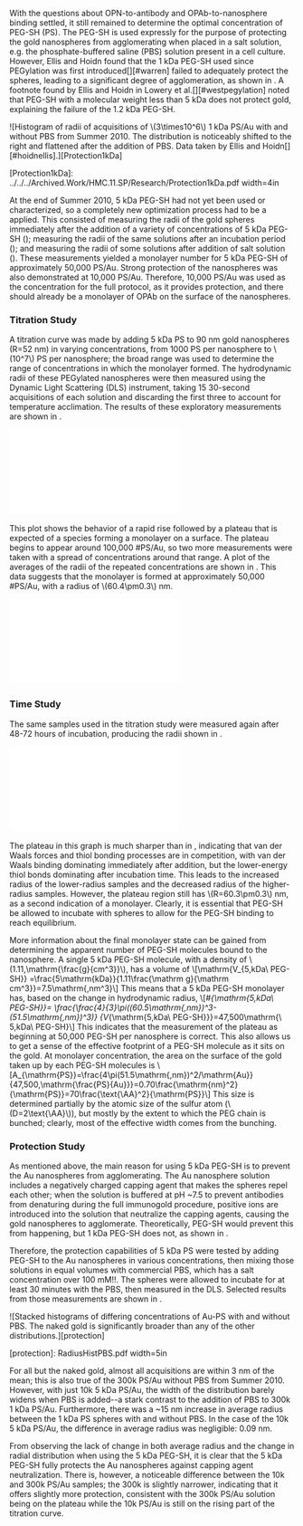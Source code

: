With the questions about OPN-to-antibody and OPAb-to-nanosphere binding settled, it still remained to determine the optimal concentration of PEG-SH (PS). The PEG-SH is used expressly for the purpose of protecting the gold nanospheres from agglomerating when placed in a salt solution, e.g. the phosphate-buffered saline (PBS) solution present in a cell culture. However, Ellis and Hoidn found that the 1 kDa PEG-SH used since PEGylation was first introduced[][#warren] failed to adequately protect the spheres, leading to a significant degree of agglomeration, as shown in [](#Protection1kDa). A footnote found by Ellis and Hoidn in Lowery et al.[][#westpegylation] noted that PEG-SH with a molecular weight less than 5 kDa does not protect gold, explaining the failure of the 1.2 kDa PEG-SH.

![Histogram of radii of acquisitions of \\(3\times10^6\\) 1 kDa PS/Au with and without PBS from Summer 2010. The distribution is noticeably shifted to the right and flattened after the addition of PBS. Data taken by Ellis and Hoidn[][#hoidnellis].][Protection1kDa]

[Protection1kDa]: ../../../Archived.Work/HMC.11.SP/Research/Protection1kDa.pdf width=4in

At the end of Summer 2010, 5 kDa PEG-SH had not yet been used or characterized, so a completely new optimization process had to be a applied. This consisted of measuring the radii of the gold spheres immediately after the addition of a variety of concentrations of 5 kDa PEG-SH ([](#TitrationStudy)); measuring the radii of the same solutions after an incubation period ([](#TimeStudy)); and measuring the radii of some solutions after addition of salt solution ([](#ProtectionStudy)). These measurements yielded a monolayer number for 5 kDa PEG-SH of approximately 50,000 PS/Au. Strong protection of the nanospheres was also demonstrated at 10,000 PS/Au. Therefore, 10,000 PS/Au was used as the concentration for the full protocol, as it provides protection, and there should already be a monolayer of OPAb on the surface of the nanospheres.

### Titration Study ###

A titration curve was made by adding 5 kDa PS to 90 nm gold nanospheres (R=52 nm) in varying concentrations, from 1000 PS per nanosphere to \\(10^7\\) PS per nanosphere; the broad range was used to determine the range of concentrations in which the monolayer formed. The hydrodynamic radii of these PEGylated nanospheres were then measured using the Dynamic Light Scattering (DLS) instrument, taking 15 30-second acquisitions of each solution and discarding the first three to account for temperature acclimation. The results of these exploratory measurements are shown in [](#5kdaPEGSHnewexpl).

![Plot of hydrodynamic radii of Au nanospheres from 1,000 to \\(10^7\\) PS/Au less than 30 minutes after addition of PS.][5kdaPEGSHnewexpl]

[5kdaPEGSHnewexpl]: ./ImmediateExploratory.pdf

This plot shows the behavior of a rapid rise followed by a plateau that is expected of a species forming a monolayer on a surface. The plateau begins to appear around 100,000 #PS/Au, so two more measurements were taken with a spread of concentrations around that range. A plot of the averages of the radii of the repeated concentrations are shown in [](#5kdaPEGSHnewavg). This data suggests that the monolayer is formed at approximately 50,000 #PS/Au, with a radius of \\(60.4\pm0.3\\) nm.

![Plot of hydrodynamic radii of Au nanospheres at 10,000, 30,000, 100,000, 300,000, and \\(10^6\\) PS/Au less than 30 minutes after addition of PS. Points are formed by taking the mean and standard error of three independent measurements at each concentration.][5kdaPEGSHnewavg]

[5kdaPEGSHnewavg]: ImmediateAvg.pdf

### Time Study ###

The same samples used in the titration study were measured again after 48-72 hours of incubation, producing the radii shown in [](#5kdaPEGSHtime).

![Plot of hydrodynamic radius of Au nanospheres at the same concentrations as in [](#5kdaPEGSHnewavg) 48-72 hours after addition of PS. Points are formed by taking the mean and standard error of three independent measurements at each concentration.][5kdaPEGSHtime]

[5kdaPEGSHtime]: TimeAvg.pdf

The plateau in this graph is much sharper than in [](#5kdaPEGSHnewavg), indicating that van der Waals forces and thiol bonding processes are in competition, with van der Waals binding dominating immediately after addition, but the lower-energy thiol bonds dominating after incubation time. This leads to the increased radius of the lower-radius samples and the decreased radius of the higher-radius samples. However, the plateau region still has \\(R=60.3\pm0.3\\) nm, as a second indication of a monolayer. Clearly, it is essential that PEG-SH be allowed to incubate with spheres to allow for the PEG-SH binding to reach equilibrium.

More information about the final monolayer state can be gained from determining the apparent number of PEG-SH molecules bound to the nanosphere. A single 5 kDa PEG-SH molecule, with a density of \\(1.11\,\mathrm{\frac{g}{cm^3}}\\), has a volume of 
\\[\mathrm{V_{5\,kDa\ PEG-SH}}
=\frac{5\mathrm{kDa}}{1.11\frac{\mathrm g}{\mathrm cm^3}}=7.5\mathrm{\,nm^3}\\]
This means that a 5 kDa PEG-SH monolayer has, based on the change in hydrodynamic radius,
\\[\#_{\mathrm{5\,kDa\ PEG-SH}}=
\frac{\frac{4}{3}\pi((60.5\mathrm{\,nm})^3-(51.5\mathrm{\,nm})^3)} {V_{\mathrm{5\,kDa\ PEG-SH}}}=47,500\mathrm{\ 5\,kDa\ PEG-SH}\\]
This indicates that the measurement of the plateau as beginning at 50,000 PEG-SH per nanosphere is correct. This also allows us to get a sense of the effective footprint of a PEG-SH molecule as it sits on the gold. At monolayer concentration, the area on the surface of the gold taken up by each PEG-SH molecules is 
\\[A_{\mathrm{PS}}=\frac{4\pi(51.5\mathrm{\,nm})^2/\mathrm{Au}} {47,500\,\mathrm{\frac{PS}{Au}}}=0.70\frac{\mathrm{nm}^2}{\mathrm{PS}}=70\frac{\text{\AA}^2}{\mathrm{PS}}\\]
This size is determined partially by the atomic size of the sulfur atom (\\(D=2\text{\AA}\\)), but mostly by the extent to which the PEG chain is bunched; clearly, most of the effective width comes from the bunching.

### Protection Study ###

As mentioned above, the main reason for using 5 kDa PEG-SH is to prevent the Au nanospheres from agglomerating. The Au nanosphere solution includes a negatively charged capping agent that makes the spheres repel each other; when the solution is buffered at pH ~7.5 to prevent antibodies from denaturing during the full immunogold procedure, positive ions are introduced into the solution that neutralize the capping agents, causing the gold nanospheres to agglomerate. Theoretically, PEG-SH would prevent this from happening, but 1 kDa PEG-SH does not, as shown in [](#Protection1kDa).

Therefore, the protection capabilities of 5 kDa PS were tested by adding PEG-SH to the Au nanospheres in various concentrations, then mixing those solutions in equal volumes with commercial PBS, which has a salt concentration over 100 mM!!. The spheres were allowed to incubate for at least 30 minutes with the PBS, then measured in the DLS. Selected results from those measurements are shown in [](#protection).

![Stacked histograms of differing concentrations of Au-PS with and without PBS. The naked gold is significantly broader than any of the other distributions.][protection]

[protection]: RadiusHistPBS.pdf width=5in

For all but the naked gold, almost all acquisitions are within 3 nm of the mean; this is also true of the 300k PS/Au without PBS from Summer 2010. However, with just 10k 5 kDa PS/Au, the width of the distribution barely widens when PBS is added--a stark contrast to the addition of PBS to 300k 1 kDa PS/Au. Furthermore, there was a ~15 nm increase in average radius between the 1 kDa PS spheres with and without PBS. In the case of the 10k 5 kDa PS/Au, the difference in average radius was negligible: 0.09 nm.

From observing the lack of change in both average radius and the change in radial distribution when using the 5 kDa PEG-SH, it is clear that the 5 kDa PEG-SH fully protects the Au nanospheres against capping agent neutralization. There is, however, a noticeable difference between the 10k and 300k PS/Au samples; the 300k is slightly narrower, indicating that it offers slightly more protection, consistent with the 300k PS/Au solution being on the plateau while the 10k PS/Au is still on the rising part of the titration curve.